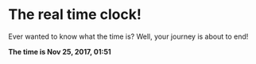 # The real time clock!

Ever wanted to know what the time is? Well, your journey is about to end!

**The time is Nov 25, 2017, 01:51**